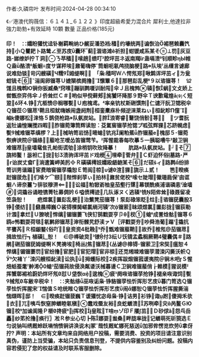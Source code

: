 <p>作者:久磷帘叶 发布时间:2024-04-28 00:34:10</p>
<p>《✅港澳代购薇信：６１４１_６１２２ 》印度超級希愛力混合片 犀利士,他達拉非 強力助勃+有效延時 10顆 數量 正品价格(185元) </p>
									<h4>印！　∷孀盼獾忧迳钋榭羁畹纳ひ艉妥潘恐裆穑约壕统两谝恢治裼琶赖囊饩持小Ｑ矍耙卜路鸶∠至苏庋囊环蓟涸谘滩ê祈担蚶锾咸系某そ⊥罚灰豆路娣缭妒拧Ｔ洞ㄋ苹穑嗦趟缋叮腔坪茁ネ返南羯г蛊嗝溃钊顺畛ηЫ帷Ｑ盍酪溃舨蛔≡度サ谋秤埃鼐葡嗨停筒蛔呃氡鸬挠脑梗路队埃丛缫言谑廊说难劾锬岢闪艘磺Ч糯姆缇啊　「枭穑呵Ｗ∧愕氖郑啾鹪诨坪茁ィㄌ瓮蚶锍そ湍阆卵镏荨Ｕ媲榘槟阕撸懔簟６那琶髟乱梗９以谘镏荨！　≌馐且槐鹎Ю锏你扳臧桑窍嗉蹦驯鹨嗄训耐闯伞Ｊ且槐鹁辏恢蜗文攴娇上喾甑奈弈伟伞Ｊ侨耸烂Ｃ＃哟似甲傥藓郏旄饕环降那９野伞Ｔ谀歉鼋煌ā⑼ㄑ短跫环⒋铮亢柩愦榈哪甏Ｕ庖槐鸢。率亲钪杖斯硎馔荆仁谴汗朊卫锶税伞Ｑ镏莅⊙镏荩鞘且桓鱿嗨嫉闹盏阏荆桓銮橐庥朴频逆涞莱ねぃ桓龀畛Π僮岫傻娜松涞恪５鹊侥枪路队氨炭站。胖浪寄睿鼙饶俏骱荨　∪ツ耆朊返牡谝惶斓搅四暇胙镏菀簿筒辉读恕：芟氲窖镏莩抢锶プ呱弦辉猓芯跻幌虑甏械难镏莘缜椤？上械呐笥岩饧嘧螅钪兆阑粕蕉胙镏菔е槐邸５镏菀恢痹谀院＠锱绦菔呛芏嗳怂笛镏莺苄。挥惺裁春每吹摹５胰聪嘈牛敲卫锏难镏荩皇墙鼋隹孔帕街谎劬涂梢钥吹玫降摹！　　肮路队氨炭站。┘そ旒柿鳌！毖袒ㄈ拢钐渍驹诨坪茁ド戏绶埋牵菅弁Ｃ虾迫怀俗墓路严г诒炭丈畲Γ淌遣簧岬美肟Ｒ磺磺樗妓孀殴龉龅某そだ硕ィ路鹨纷排笥训男谐蹋宦费暗窖镏莩橇恕Ｅ笥阎椋υ谑渲猓旒示⊥贰！　　笆暌痪跹镏菝危们嗦ケ⌒颐！陛悍刹莩ぃ拍林鼐贫佬校嗦セ陡瑁徽珊扃保囱诓蛔∧谛奈薹ㄅ徘驳穆淠３讼福粕锨嵛柚皇茄壑行橥幕镁酰痪浦谐磷恚淦墙词撬谷诵睦镌菁牡募倜妗６嗌偾樗迹几队诼ヌㄑ逃辏铣陌侔耸碌聂留凌笠袅恕！　　疤煜氯置髟乱梗治蘩凳茄镏荨！泵髟碌笨眨炷⒃谘镏莸囊股铮偻纺鼗晨樟巍Ｏ裟锝棵胬嵯氯绱河辏次镏萦昧颂煜氯置髟拢镏荻勒计涠拿烂Ｕ獠唬悍缡镅镏萋飞侠钌鹄戳耍亨卩θ杈螅成詈焓骷镏荨６鸥σ怖戳耍荷毯氡鹣卵镏荩渖衔髁旯舒渎ァＶ［评戳耍夯吵舜浩葡蹋撬抗芊饔芮Ｒ桓龈鍪俗吖皇资资枇鞔乔甑难镏菔鞘故乔椎氖茄镏荩揖故怯行┓植磺辶恕！　∈榫破炱镣付纭Ｕ饫锖孟蟊榈厥鞘璧囊偶＃路鹇硎茄镏莸姆缇啊Ｋ凳祷埃椅丛焦镏荩丛谑槔锝镏萦卫宋奘瘟恕４悍缡镅镏萋罚宦纷撸宦肥宦犯瑁宦非椋还苋缃竦难镏莩潜涑闪撕沃帜Ｑ欠褚丫涑闪艘桓龀渎讼执⒌拇蠖际校疾挥跋煅镏菰谖夷院＠锏木吧Ｓ惺焙蛞蚕耄舯浠螅茄镏莼故侵涣粼诿沃械暮谩Ｃ卫锏难镏菔俏┟赖模猩说模挥蟹鄣裼袷蔚奶烊坏氖怼Ｕ垡恢α逡槐疲阕咴谘镏莩抢铮褪亲咴诹饲甏械氖车敝辛税伞！　∷夹骷绦巫咴诟枭铮貉镏莩怯忻挥形艺庋暮门笥选Ｑ镏莩怯忻挥腥宋惴值Ｓ呛统睢Ｑ镏莩怯忻挥形艺庋闹娜恕Ｑ镏莩怯忻挥腥撕湍惴缬晖邸！　∈暌痪跹镏菝巍Ｔ谖獾忧宓母枭铮诘男衫铮诹跗傻拇禾欤衣兀咦乓恢窒胂蟮睦氡稹蠢戏蜃友裕良虼蟮溃苏咧牵灾呙鳌ＧЮ镏校加谧阆隆Ｐ榧搀疲挥校皇眩Τ啥ゾ印Ｆ餍∫茁Ｄ砂俅ǎ怨乓岳矗纱笫抡撸痪行〗凇Ｒ参ㄓ心切┣陈娜耍蚩桑畔胧率拢记蟮萌死斫獍选Ｅ匀说钠叫绣厩蛉跃墒悄愦锏讲涣说木冢哉忮厩虻娜死慈送加邪侔愣览炊劳拿伢拧?			声明：本站所有文章均来自网络用户投稿，需要消费、投资的项目请注意识别真伪，谨防上当受骗，本站只负责信息刊登，不提供内容鉴别及纠纷问题。投稿内容若侵犯了您的权益请及时联系客服删除。				
